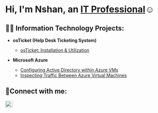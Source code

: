 <h1>Hi, I'm Nshan, an <a href="https://linkedin.com/in/NshanNalchadzhyan">IT Professional</a>☺</h1>

<h2>👨‍💻 Information Technology Projects:</h2>

- <b>osTicket (Help Desk Ticketing System)</b>
  - [osTicket: Installation & Utilization](https://github.com/NshanNalchadzhyan/osticket-prereqs)
    
- <b>Microsoft Azure</b>
  - [Configuring Active Directory within Azure VMs](https://github.com/NshanNalchadzhyan/configure-ad)
  - [Inspecting Traffic Between Azure Virtual Machines](https://github.com/NshanNalchadzhyan/inspecting-traffic-between-vm's)

<h2>🤳Connect with me:</h2>

[<img align="left" alt="NshanNalchadzhyan | LinkedIn" width="22px" src="https://cdn.jsdelivr.net/npm/simple-icons@v3/icons/linkedin.svg" />][linkedin]

[linkedin]: https://linkedin.com/in/NshanNalchadzhyan
